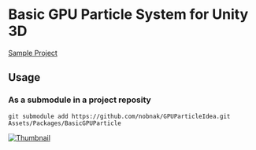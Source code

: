 # Basic GPU Particle System for Unity 3D

[Sample Project](https://github.com/nobnak/TestGPUParticleIdea)

## Usage
### As a submodule in a project reposity
```
git submodule add https://github.com/nobnak/GPUParticleIdea.git Assets/Packages/BasicGPUParticle
```

[![Thumbnail](http://img.youtube.com/vi/SPkWnzZM4KE/0.jpg)](https://youtu.be/SPkWnzZM4KE "Here")
